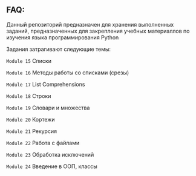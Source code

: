 ## FAQ:
Данный репозиторий предназначен для хранения выполненных заданий, предназначенных для закрепления учебных материаллов по изучения языка программирования Python

Задания затрагивают следующие темы:

``Module 15`` Списки

``Module 16`` Методы работы со списками (срезы)

``Module 17`` List Comprehensions

``Module 18`` Строки

``Module 19`` Словари и множества

``Module 20`` Кортежи

``Module 21`` Рекурсия

``Module 22`` Работа с файлами

``Module 23`` Обработка исключений

``Module 24`` Введение в ООП, классы
